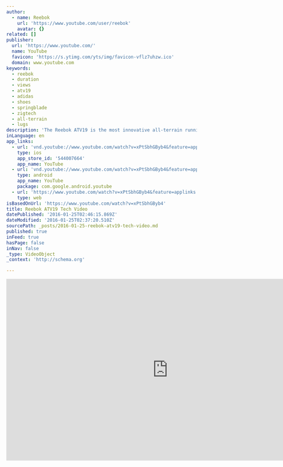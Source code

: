 ```yaml
---
author:
  - name: Reebok
    url: 'https://www.youtube.com/user/reebok'
    avatar: {}
related: []
publisher:
  url: 'https://www.youtube.com/'
  name: YouTube
  favicon: 'https://s.ytimg.com/yts/img/favicon-vflz7uhzw.ico'
  domain: www.youtube.com
keywords:
  - reebok
  - duration
  - views
  - atv19
  - adidas
  - shoes
  - springblade
  - zigtech
  - all-terrain
  - lugs
description: 'The Reebok ATV19 is the most innovative all-terrain running shoe. With its 19 cushioned outrigger lugs that provide sure footed traction and unwavering stability, the ATV19 will help you tear up grass, snow, dirt, mud, gravel, trails or pavement.'
inLanguage: en
app_links:
  - url: 'vnd.youtube://www.youtube.com/watch?v=xPtSbhGByb4&feature=applinks'
    type: ios
    app_store_id: '544007664'
    app_name: YouTube
  - url: 'vnd.youtube://www.youtube.com/watch?v=xPtSbhGByb4&feature=applinks'
    type: android
    app_name: YouTube
    package: com.google.android.youtube
  - url: 'https://www.youtube.com/watch?v=xPtSbhGByb4&feature=applinks'
    type: web
isBasedOnUrl: 'https://www.youtube.com/watch?v=xPtSbhGByb4'
title: Reebok ATV19 Tech Video
datePublished: '2016-01-25T02:46:15.869Z'
dateModified: '2016-01-25T02:37:20.510Z'
sourcePath: _posts/2016-01-25-reebok-atv19-tech-video.md
published: true
inFeed: true
hasPage: false
inNav: false
_type: VideoObject
_context: 'http://schema.org'

---
```

<iframe src="https://cdn.embedly.com/widgets/media.html?src=https%3A%2F%2Fwww.youtube.com%2Fembed%2FxPtSbhGByb4%3Ffeature%3Doembed&amp;url=https%3A%2F%2Fwww.youtube.com%2Fwatch%3Fv%3DxPtSbhGByb4&amp;image=https%3A%2F%2Fi.ytimg.com%2Fvi%2FxPtSbhGByb4%2Fhqdefault.jpg&amp;key=b7d04c9b404c499eba89ee7072e1c4f7&amp;type=text%2Fhtml&amp;schema=youtube" width="854" height="480" scrolling="no" frameborder="0" allowfullscreen="allowfullscreen" style=""></iframe>